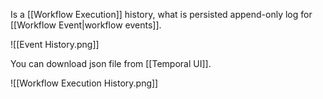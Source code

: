 Is a [[Workflow Execution]] history, what is persisted append-only log for [[Workflow Event|workflow events]].

![[Event History.png]]

You can download json file from [[Temporal UI]].

![[Workflow Execution History.png]]